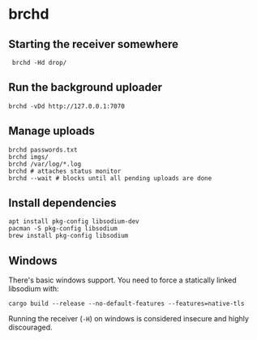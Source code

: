 # brchd

## Starting the receiver somewhere

     brchd -Hd drop/

## Run the background uploader

    brchd -vDd http://127.0.0.1:7070

## Manage uploads

    brchd passwords.txt
    brchd imgs/
    brchd /var/log/*.log
    brchd # attaches status monitor
    brchd --wait # blocks until all pending uploads are done

## Install dependencies

    apt install pkg-config libsodium-dev
    pacman -S pkg-config libsodium
    brew install pkg-config libsodium

## Windows

There's basic windows support. You need to force a statically linked libsodium
with:

    cargo build --release --no-default-features --features=native-tls

Running the receiver (`-H`) on windows is considered insecure and highly
discouraged.
